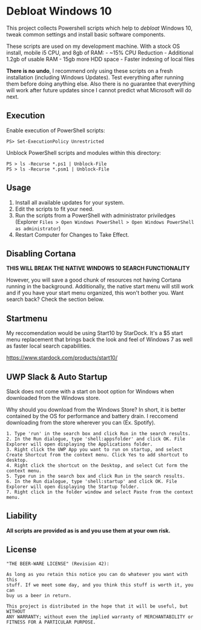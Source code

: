 # Debloat Windows 10

This project collects Powershell scripts which help to *debloat* Windows 10,
tweak common settings and install basic software components.

These scripts are used on my development machine. With a stock OS install, mobile i5 CPU, and 8gb of RAM:
    - ~15% CPU Reduction
    - Additional 1.2gb of usable RAM
    - 15gb more HDD space
    - Faster indexing of local files

**There is no undo**, I recommend only using these scripts on a fresh
installation (including Windows Updates). Test everything after running them
before doing anything else. Also there is no guarantee that everything will
work after future updates since I cannot predict what Microsoft will do next.

## Execution

Enable execution of PowerShell scripts:

    PS> Set-ExecutionPolicy Unrestricted

Unblock PowerShell scripts and modules within this directory:

    PS > ls -Recurse *.ps1 | Unblock-File
    PS > ls -Recurse *.psm1 | Unblock-File

## Usage

1. Install all available updates for your system.
2. Edit the scripts to fit your need.
3. Run the scripts from a PowerShell with administrator priviledges (Explorer `Files > Open Windows PowerShell > Open Windows PowerShell as administrator`)
4. Restart Computer for Changes to Take Effect.

## Disabling Cortana

**THIS WILL BREAK THE NATIVE WINDOWS 10 SEARCH FUNCTIONALITY**

However, you will save a good chunk of resources not having Cortana running in the background. Additionally, the native start menu will still work and if you have your start menu organized, this won't bother you. Want search back? Check the section below.


## Startmenu

My reccomendation would be using Start10 by StarDock. It's a $5 start menu replacement that brings back the look and feel of Windows 7 as well as faster local search capabilities. 

https://www.stardock.com/products/start10/

## UWP Slack & Auto Startup
Slack does not come with a start on boot option for Windows when downloaded from the Windows store.

Why should you download from the Windows Store? In short, it is better contained by the OS for performance and battery drain. I reccomend downloading from the store wherever you can (Ex. Spotify). 

    1. Type 'run' in the search box and click Run in the search results.
    2. In the Run dialogue, type 'shell:appsfolder' and click OK. File Explorer will open displaying the Applications folder.
    3. Right click the UWP App you want to run on startup, and select Create Shortcut from the context menu. Click Yes to add shortcut to desktop.
    4. Right click the shortcut on the Desktop, and select Cut form the context menu.
    5. Type run in the search box and click Run in the search results.
    6. In the Run dialogue, type 'shell:startup' and click OK. File Explorer will open displaying the Startup folder.
    7. Right click in the folder window and select Paste from the context menu.

## Liability

**All scripts are provided as is and you use them at your own risk.**

## License

    "THE BEER-WARE LICENSE" (Revision 42):

    As long as you retain this notice you can do whatever you want with this
    stuff. If we meet some day, and you think this stuff is worth it, you can
    buy us a beer in return.

    This project is distributed in the hope that it will be useful, but WITHOUT
    ANY WARRANTY; without even the implied warranty of MERCHANTABILITY or
    FITNESS FOR A PARTICULAR PURPOSE.

